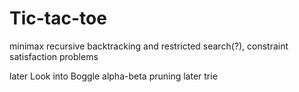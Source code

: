 Tic-tac-toe
===========

minimax
recursive backtracking and restricted search(?), constraint satisfaction problems

later
Look into Boggle 
alpha-beta pruning later
trie
